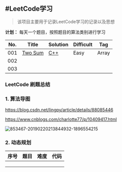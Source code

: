 #LeetCode学习
-------

> 该项目主要用于记录LeetCode学习的记录以及思想

**计划：** 每天一个题目，按照题目的算法类别进行学习





| No.     |Title       | Solution |Difficult|Tag     |
| -------|----------   |------    |-------  | ------ |
| 001     |[Two Sum](https://leetcode.com/problems/two-sum/description/)     |[C++](https://github.com/arvinlee2015/LeetCode/edit/master/Two%20Sum/two_sum.cpp)   |Easy     |Array     |
| 002     |            |          |         |        |
| 003     |            |          |         |        |



### LeetCode 刷题总结

### 1. 算法导图

 https://blog.csdn.net/lingpy/article/details/88085446 

 https://www.cnblogs.com/charlotte77/p/10409417.html 

![853467-20190220213844932-1896554215](C:\Users\Administrator\Desktop\853467-20190220213844932-1896554215.png)

### 2. 动态规划

| 序号 | 题目 | 难度 | 代码 |
| ---- | ---- | ---- | ---- |
|      |      |      |      |
|      |      |      |      |
|      |      |      |      |

